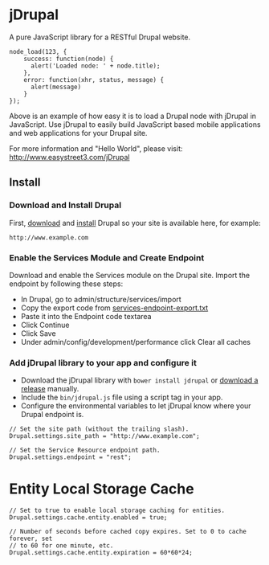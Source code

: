 jDrupal
=======

A pure JavaScript library for a RESTful Drupal website.

```
node_load(123, {
    success: function(node) {
      alert('Loaded node: ' + node.title);
    },
    error: function(xhr, status, message) {
      alert(message)
    }
});
```

Above is an example of how easy it is to load a Drupal node with jDrupal
in JavaScript. Use jDrupal to easily build JavaScript based mobile applications
and web applications for your Drupal site.

For more information and "Hello World", please visit: http://www.easystreet3.com/jDrupal

## Install

### Download and Install Drupal
First, [download](https://drupal.org/download) and [install](https://drupal.org/documentation/install) Drupal so your site is available here, for example:

```
http://www.example.com
```

### Enable the Services Module and Create Endpoint
Download and enable the Services module on the Drupal site. Import the endpoint by following these steps:

- In Drupal, go to admin/structure/services/import
- Copy the export code from [services-endpoint-export.txt](https://github.com/easystreet3/jDrupal/blob/7.x-1.x/services-endpoint-export.txt)
- Paste it into the Endpoint code textarea
- Click Continue
- Click Save
- Under admin/config/development/performance click Clear all caches

### Add jDrupal library to your app and configure it
- Download the jDrupal library with `bower install jdrupal` or [download a release](https://github.com/easystreet3/jDrupal/releases) manually.
- Include the `bin/jdrupal.js` file using a script tag in your app.
- Configure the environmental variables to let jDrupal know where your Drupal endpoint is.
```
// Set the site path (without the trailing slash).
Drupal.settings.site_path = "http://www.example.com";

// Set the Service Resource endpoint path.
Drupal.settings.endpoint = "rest";
```

# Entity Local Storage Cache
```
// Set to true to enable local storage caching for entities.
Drupal.settings.cache.entity.enabled = true;

// Number of seconds before cached copy expires. Set to 0 to cache forever, set
// to 60 for one minute, etc.
Drupal.settings.cache.entity.expiration = 60*60*24;
```


